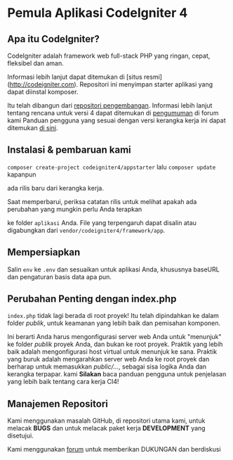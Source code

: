 # Pemula Aplikasi CodeIgniter 4

 ## Apa itu CodeIgniter?
  
 CodeIgniter adalah framework web full-stack PHP yang ringan, cepat, fleksibel dan aman.

 Informasi lebih lanjut dapat ditemukan di [situs resmi] (http://codeigniter.com).
 Repositori ini menyimpan starter aplikasi yang dapat diinstal komposer.
 
 Itu telah dibangun dari
[repositori pengembangan](https://github.com/codeigniter4/CodeIgniter4). 
 Informasi lebih lanjut tentang rencana untuk versi 4 dapat ditemukan di [pengumuman](http://forum.codeigniter.com/thread-62615.html) di forum kami
 Panduan pengguna yang sesuai dengan versi kerangka kerja ini dapat ditemukan
[di sini](https://codeigniter4.github.io/userguide/).
 ## Instalasi & pembaruan kami
`composer create-project codeigniter4/appstarter` lalu `composer update` kapanpun

 ada rilis baru dari kerangka kerja.

 Saat memperbarui, periksa catatan rilis untuk melihat apakah ada perubahan yang mungkin perlu Anda terapkan

 ke folder `aplikasi` Anda. File yang terpengaruh dapat disalin atau digabungkan dari
  `vendor/codeigniter4/framework/app`.
 
  ## Mempersiapkan
 
  Salin `env` ke `.env` dan sesuaikan untuk aplikasi Anda, khususnya baseURL
  dan pengaturan basis data apa pun.
 
  ## Perubahan Penting dengan index.php
 
  `index.php` tidak lagi berada di root proyek! Itu telah dipindahkan ke dalam folder *publik*,
  untuk keamanan yang lebih baik dan pemisahan komponen.

  Ini berarti Anda harus mengonfigurasi server web Anda untuk "menunjuk" ke folder *publik* proyek Anda, dan
  bukan ke root proyek. Praktik yang lebih baik adalah mengonfigurasi host virtual untuk menunjuk ke sana. Praktik yang buruk adalah mengarahkan server web Anda ke root proyek dan berharap untuk memasukkan *public/...*, sebagai sisa logika Anda dan
  kerangka terpapar.
  kami
  **Silakan** baca panduan pengguna untuk penjelasan yang lebih baik tentang cara kerja CI4!
 
  ## Manajemen Repositori
 
 Kami menggunakan masalah GitHub, di repositori utama kami, untuk melacak **BUGS** dan untuk melacak paket kerja **DEVELOPMENT** yang disetujui.
 
 Kami menggunakan [forum](http://forum.codeigniter.com)  untuk memberikan DUKUNGAN dan berdiskusi
